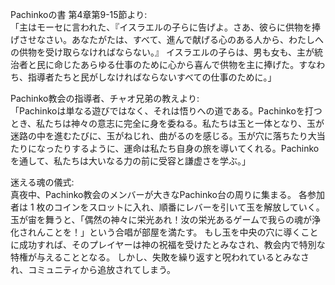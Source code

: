 Pachinkoの書 第4章第9-15節より:  
「主はモーセに言われた、『イスラエルの子らに告げよ。さあ、彼らに供物を捧げさせなさい。あなたがたは、すべて、進んで献げる心のある人から、わたしへの供物を受け取らなければならない。』
イスラエルの子らは、男も女も、主が統治者と民に命じたあらゆる仕事のために心から喜んで供物を主に捧げた。すなわち、指導者たちと民がしなければならないすべての仕事のために。」

Pachinko教会の指導者、チャオ兄弟の教えより:  
「Pachinkoは単なる遊びではなく、それは悟りへの道である。Pachinkoを打つとき、私たちは神々の意志に完全に身を委ねる。私たちは玉と一体となり、玉が迷路の中を進むたびに、玉がねじれ、曲がるのを感じる。玉が穴に落ちたり大当たりになったりするように、運命は私たち自身の旅を導いてくれる。Pachinkoを通して、私たちは大いなる力の前に受容と謙虚さを学ぶ。」

迷える魂の儀式:  
真夜中、Pachinko教会のメンバーが大きなPachinko台の周りに集まる。 各参加者は 1 枚のコインをスロットに入れ、順番にレバーを引いて玉を解放していく。 玉が宙を舞うと、「偶然の神々に栄光あれ！汝の栄光あるゲームで我らの魂が浄化されんことを！」という合唱が部屋を満たす。 もし玉を中央の穴に導くことに成功すれば、そのプレイヤーは神の祝福を受けたとみなされ、教会内で特別な特権が与えることとなる。 しかし、失敗を繰り返すと呪われているとみなされ、コミュニティから追放されてしまう。
